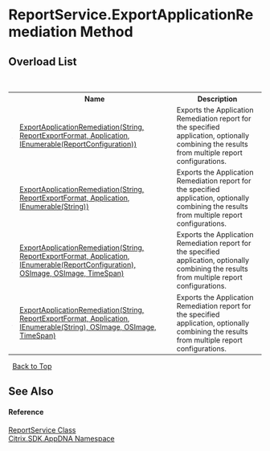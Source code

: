 # ReportService.ExportApplicationRemediation Method 
 


## Overload List
&nbsp;<table><tr><th></th><th>Name</th><th>Description</th></tr><tr><td>![Public method](media/pubmethod.gif "Public method")</td><td><a href="a8ef06c9-8e51-692b-3ca0-c9ac16af79a0">ExportApplicationRemediation(String, ReportExportFormat, Application, IEnumerable(ReportConfiguration))</a></td><td>
Exports the Application Remediation report for the specified application, optionally combining the results from multiple report configurations.</td></tr><tr><td>![Public method](media/pubmethod.gif "Public method")</td><td><a href="55b32342-6b93-c6f6-cc66-f7d4fe8fa3d1">ExportApplicationRemediation(String, ReportExportFormat, Application, IEnumerable(String))</a></td><td>
Exports the Application Remediation report for the specified application, optionally combining the results from multiple report configurations.</td></tr><tr><td>![Public method](media/pubmethod.gif "Public method")</td><td><a href="0a3bdb8a-6134-57ff-594d-86109d80cfcf">ExportApplicationRemediation(String, ReportExportFormat, Application, IEnumerable(ReportConfiguration), OSImage, OSImage, TimeSpan)</a></td><td>
Exports the Application Remediation report for the specified application, optionally combining the results from multiple report configurations.</td></tr><tr><td>![Public method](media/pubmethod.gif "Public method")</td><td><a href="7a9dda52-74f6-1f48-41b4-1fa802d85047">ExportApplicationRemediation(String, ReportExportFormat, Application, IEnumerable(String), OSImage, OSImage, TimeSpan)</a></td><td>
Exports the Application Remediation report for the specified application, optionally combining the results from multiple report configurations.</td></tr></table>&nbsp;
<a href="#reportservice.exportapplicationremediation-method">Back to Top</a>

## See Also


#### Reference
<a href="9e51be1a-2f54-b974-0f38-360e4e12cb6d">ReportService Class</a><br /><a href="fe2d265b-410b-8b11-1eb4-a790e0b062bf">Citrix.SDK.AppDNA Namespace</a><br />